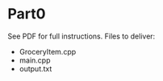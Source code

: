 # Part0
See PDF for full instructions. 
Files to deliver: 
- GroceryItem.cpp
- main.cpp
- output.txt
